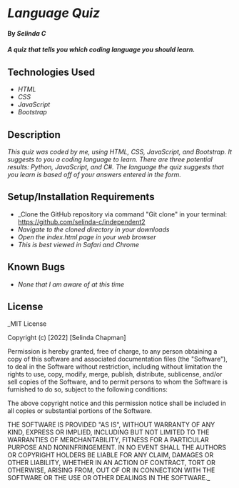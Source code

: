 # _Language Quiz_

#### By _**Selinda C**_

#### _A quiz that tells you which coding language you should learn._

## Technologies Used

* _HTML_
* _CSS_
* _JavaScript_
* _Bootstrap_

## Description

_This quiz was coded by me, using HTML, CSS, JavaScript, and Bootstrap. It suggests to you a coding language to learn. There are three potential results: Python, JavaScript, and C#. The language the quiz suggests that you learn is based off of your answers entered in the form._

## Setup/Installation Requirements

* _Clone the GitHub repository via command "Git clone" in your terminal: https://github.com/selinda-c/independent2
* _Navigate to the cloned directory in your downloads_
* _Open the index.html page in your web browser_
* _This is best viewed in Safari and Chrome_

## Known Bugs

* _None that I am aware of at this time_

## License

_MIT License

Copyright (c) [2022] [Selinda Chapman]

Permission is hereby granted, free of charge, to any person obtaining a copy
of this software and associated documentation files (the "Software"), to deal
in the Software without restriction, including without limitation the rights
to use, copy, modify, merge, publish, distribute, sublicense, and/or sell
copies of the Software, and to permit persons to whom the Software is
furnished to do so, subject to the following conditions:

The above copyright notice and this permission notice shall be included in all
copies or substantial portions of the Software.

THE SOFTWARE IS PROVIDED "AS IS", WITHOUT WARRANTY OF ANY KIND, EXPRESS OR
IMPLIED, INCLUDING BUT NOT LIMITED TO THE WARRANTIES OF MERCHANTABILITY,
FITNESS FOR A PARTICULAR PURPOSE AND NONINFRINGEMENT. IN NO EVENT SHALL THE
AUTHORS OR COPYRIGHT HOLDERS BE LIABLE FOR ANY CLAIM, DAMAGES OR OTHER
LIABILITY, WHETHER IN AN ACTION OF CONTRACT, TORT OR OTHERWISE, ARISING FROM,
OUT OF OR IN CONNECTION WITH THE SOFTWARE OR THE USE OR OTHER DEALINGS IN THE
SOFTWARE._
